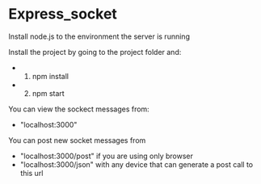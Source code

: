 # Express_socket

Install node.js to the environment the server is running

Install the project by going to the project folder and:
  - 1. npm install
  - 2. npm start

You can view the sockect messages from: 
- "localhost:3000"

You can post new socket messages from 
  - "localhost:3000/post" if you are using only browser
  - "localhost:3000/json" with any device that can generate a post call to this url
  
  
 
